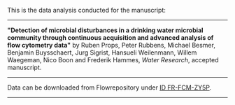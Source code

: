 This is the data analysis conducted for the manuscript:  
*******************
**"Detection of microbial disturbances in a drinking water microbial community through continuous acquisition and advanced analysis of flow cytometry data"** by Ruben Props, Peter Rubbens, Michael Besmer, Benjamin Buysschaert, Jurg Sigrist, Hansueli Weilenmann, Willem Waegeman, Nico Boon and Frederik Hammes, *Water Research*, accepted manuscript.
*******************
Data can be downloaded from Flowrepository under [ID FR-FCM-ZY5P](https://flowrepository.org/experiments/1209).
*******************
